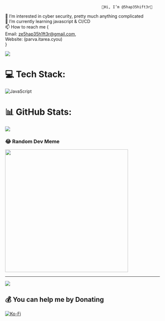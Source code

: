 
                                                👾Hi, I’m @5hap35hift3r👾
👀 I’m interested in cyber security, pretty much anything complicated<br>
🌱 I’m currently learning javascript & CI/CD<br>
📫 How to reach me {<br>
Email: ze5hap35h1ft3r@gmail.com,<br>
Website: (parva.itarea.cyou) <br>
}


![](https://github-readme-streak-stats.herokuapp.com/?user=5hap35hift3r&theme=dark&hide_border=false)<br/>

#                                               💻 Tech Stack:
![JavaScript](https://img.shields.io/badge/javascript-%23323330.svg?style=for-the-badge&logo=javascript&logoColor=%23F7DF1E)
#                                               📊 GitHub Stats:
![](https://github-readme-stats.vercel.app/api?username=5hap35hift3r&theme=dark&hide_border=false&include_all_commits=true)<br/>



###                                             😂 Random Dev Meme
<img src='https://randommeme-five.vercel.app/' style="height: 400px;"/>

---
[![](https://visitcount.itsvg.in/api?id=5hap35hift3r&icon=5&color=0)](https://visitcount.itsvg.in)

  ##                                            💰 You can help me by Donating
  [![Ko-Fi](https://img.shields.io/badge/Ko--fi-F16061?style=for-the-badge&logo=ko-fi&logoColor=white)](https://ko-fi.com/ko-fi.com/5hap35hift3r) 

  
